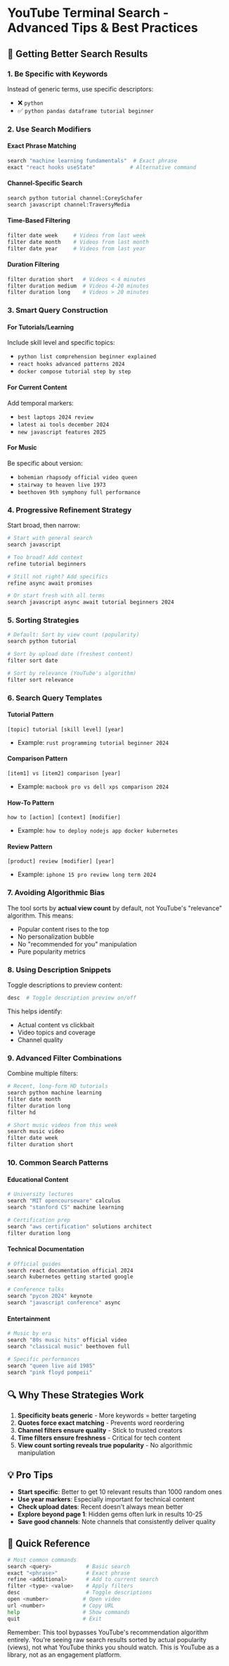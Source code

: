 # YouTube Terminal Search - Advanced Tips & Best Practices

## 🎯 Getting Better Search Results

### 1. **Be Specific with Keywords**
Instead of generic terms, use specific descriptors:
- ❌ `python` 
- ✅ `python pandas dataframe tutorial beginner`

### 2. **Use Search Modifiers**

#### **Exact Phrase Matching**
```bash
search "machine learning fundamentals"  # Exact phrase
exact "react hooks useState"           # Alternative command
```

#### **Channel-Specific Search**
```bash
search python tutorial channel:CoreySchafer
search javascript channel:TraversyMedia
```

#### **Time-Based Filtering**
```bash
filter date week     # Videos from last week
filter date month    # Videos from last month
filter date year     # Videos from last year
```

#### **Duration Filtering**
```bash
filter duration short   # Videos < 4 minutes
filter duration medium  # Videos 4-20 minutes  
filter duration long    # Videos > 20 minutes
```

### 3. **Smart Query Construction**

#### **For Tutorials/Learning**
Include skill level and specific topics:
- `python list comprehension beginner explained`
- `react hooks advanced patterns 2024`
- `docker compose tutorial step by step`

#### **For Current Content**
Add temporal markers:
- `best laptops 2024 review`
- `latest ai tools december 2024`
- `new javascript features 2025`

#### **For Music**
Be specific about version:
- `bohemian rhapsody official video queen`
- `stairway to heaven live 1973`
- `beethoven 9th symphony full performance`

### 4. **Progressive Refinement Strategy**

Start broad, then narrow:
```bash
# Start with general search
search javascript

# Too broad? Add context
refine tutorial beginners

# Still not right? Add specifics
refine async await promises

# Or start fresh with all terms
search javascript async await tutorial beginners 2024
```

### 5. **Sorting Strategies**

```bash
# Default: Sort by view count (popularity)
search python tutorial

# Sort by upload date (freshest content)
filter sort date

# Sort by relevance (YouTube's algorithm)
filter sort relevance
```

### 6. **Search Query Templates**

#### **Tutorial Pattern**
`[topic] tutorial [skill level] [year]`
- Example: `rust programming tutorial beginner 2024`

#### **Comparison Pattern**
`[item1] vs [item2] comparison [year]`
- Example: `macbook pro vs dell xps comparison 2024`

#### **How-To Pattern**
`how to [action] [context] [modifier]`
- Example: `how to deploy nodejs app docker kubernetes`

#### **Review Pattern**
`[product] review [modifier] [year]`
- Example: `iphone 15 pro review long term 2024`

### 7. **Avoiding Algorithmic Bias**

The tool sorts by **actual view count** by default, not YouTube's "relevance" algorithm. This means:
- Popular content rises to the top
- No personalization bubble
- No "recommended for you" manipulation
- Pure popularity metrics

### 8. **Using Description Snippets**

Toggle descriptions to preview content:
```bash
desc  # Toggle description preview on/off
```

This helps identify:
- Actual content vs clickbait
- Video topics and coverage
- Channel quality

### 9. **Advanced Filter Combinations**

Combine multiple filters:
```bash
# Recent, long-form HD tutorials
search python machine learning
filter date month
filter duration long
filter hd

# Short music videos from this week
search music video
filter date week
filter duration short
```

### 10. **Common Search Patterns**

#### **Educational Content**
```bash
# University lectures
search "MIT opencourseware" calculus
search "stanford CS" machine learning

# Certification prep
search "aws certification" solutions architect
filter duration long
```

#### **Technical Documentation**
```bash
# Official guides
search react documentation official 2024
search kubernetes getting started google

# Conference talks  
search "pycon 2024" keynote
search "javascript conference" async
```

#### **Entertainment**
```bash
# Music by era
search "80s music hits" official video
search "classical music" beethoven full

# Specific performances
search "queen live aid 1985"
search "pink floyd pompeii"
```

## 🔍 Why These Strategies Work

1. **Specificity beats generic** - More keywords = better targeting
2. **Quotes force exact matching** - Prevents word reordering
3. **Channel filters ensure quality** - Stick to trusted creators
4. **Time filters ensure freshness** - Critical for tech content
5. **View count sorting reveals true popularity** - No algorithmic manipulation

## 💡 Pro Tips

- **Start specific**: Better to get 10 relevant results than 1000 random ones
- **Use year markers**: Especially important for technical content
- **Check upload dates**: Recent doesn't always mean better
- **Explore beyond page 1**: Hidden gems often lurk in results 10-25
- **Save good channels**: Note channels that consistently deliver quality

## 🚀 Quick Reference

```bash
# Most common commands
search <query>           # Basic search
exact "<phrase>"         # Exact phrase
refine <additional>      # Add to current search
filter <type> <value>    # Apply filters
desc                     # Toggle descriptions
open <number>           # Open video
url <number>            # Copy URL
help                    # Show commands
quit                    # Exit
```

Remember: This tool bypasses YouTube's recommendation algorithm entirely. You're seeing raw search results sorted by actual popularity (views), not what YouTube thinks you should watch. This is YouTube as a library, not as an engagement platform.
